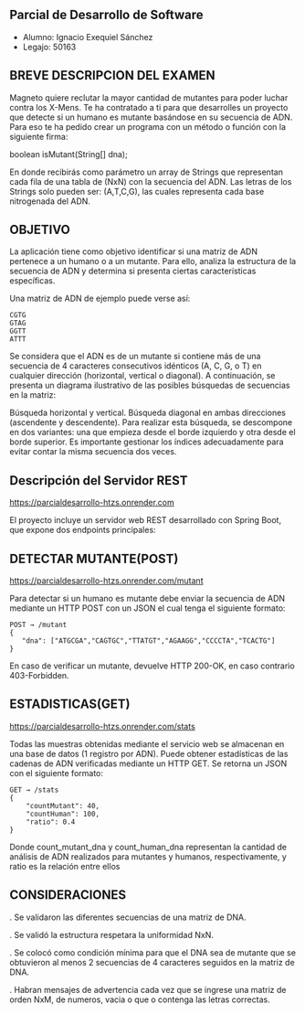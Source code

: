Parcial de Desarrollo de Software
-

- Alumno: Ignacio Exequiel Sánchez
- Legajo: 50163





BREVE DESCRIPCION DEL EXAMEN
-
Magneto quiere reclutar la mayor cantidad de mutantes para poder luchar contra los X-Mens. Te ha contratado a ti para que desarrolles un proyecto que detecte si un humano es mutante basándose en su secuencia de ADN. Para eso te ha pedido crear un programa con un método o función con la siguiente firma:

boolean isMutant(String[] dna);

En donde recibirás como parámetro un array de Strings que representan cada fila de una tabla de (NxN) con la secuencia del ADN. Las letras de los Strings solo pueden ser: (A,T,C,G), las cuales representa cada base nitrogenada del ADN.

OBJETIVO
-
La aplicación tiene como objetivo identificar si una matriz de ADN pertenece a un humano o a un mutante. Para ello, analiza la estructura de la secuencia de ADN y determina si presenta ciertas características específicas.

Una matriz de ADN de ejemplo puede verse así:


```
CGTG
GTAG
GGTT
ATTT
```
Se considera que el ADN es de un mutante si contiene más de una secuencia de 4 caracteres consecutivos idénticos (A, C, G, o T) en cualquier dirección (horizontal, vertical o diagonal). A continuación, se presenta un diagrama ilustrativo de las posibles búsquedas de secuencias en la matriz:

Búsqueda horizontal y vertical.
Búsqueda diagonal en ambas direcciones (ascendente y descendente). Para realizar esta búsqueda, se descompone en dos variantes: una que empieza desde el borde izquierdo y otra desde el borde superior. Es importante gestionar los índices adecuadamente para evitar contar la misma secuencia dos veces.

Descripción del Servidor REST
-

https://parcialdesarrollo-htzs.onrender.com

El proyecto incluye un servidor web REST desarrollado con Spring Boot, que expone dos endpoints principales:

DETECTAR MUTANTE(POST)
-
https://parcialdesarrollo-htzs.onrender.com/mutant

Para detectar si un humano es mutante debe enviar la secuencia de ADN mediante un HTTP POST con un JSON el cual tenga el siguiente formato:

```
POST → /mutant
{
   "dna": ["ATGCGA","CAGTGC","TTATGT","AGAAGG","CCCCTA","TCACTG"]
}
```
En caso de verificar un mutante, devuelve HTTP 200-OK, en caso contrario 403-Forbidden.

ESTADISTICAS(GET)
-
https://parcialdesarrollo-htzs.onrender.com/stats

Todas las muestras obtenidas mediante el servicio web se almacenan en una base de datos (1 registro por ADN).
Puede obtener estadísticas de las cadenas de ADN verificadas mediante un HTTP GET. Se retorna un JSON con el siguiente formato:

```
GET → /stats
{
    "countMutant": 40,
    "countHuman": 100,
    "ratio": 0.4
}
```
Donde count_mutant_dna y count_human_dna representan la cantidad de análisis de ADN realizados para mutantes y humanos, respectivamente, y ratio es la relación entre ellos

CONSIDERACIONES
-
. Se validaron las diferentes secuencias de una matriz de DNA.

. Se validó la estructura respetara la uniformidad NxN.

. Se colocó como condición mínima para que el DNA sea de mutante que se obtuvieron al menos 2 secuencias de 4 caracteres seguidos en la matriz de DNA.

. Habran mensajes de advertencia cada vez que se ingrese una matriz de orden NxM, de numeros, vacia o que o contenga las letras correctas.
